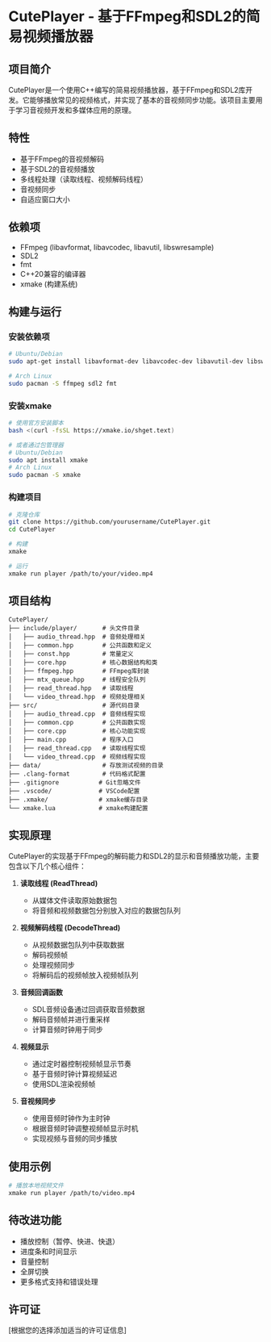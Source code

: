 # CutePlayer - 基于FFmpeg和SDL2的简易视频播放器

## 项目简介

CutePlayer是一个使用C++编写的简易视频播放器，基于FFmpeg和SDL2库开发。它能够播放常见的视频格式，并实现了基本的音视频同步功能。该项目主要用于学习音视频开发和多媒体应用的原理。

## 特性

- 基于FFmpeg的音视频解码
- 基于SDL2的音视频播放
- 多线程处理（读取线程、视频解码线程）
- 音视频同步
- 自适应窗口大小

## 依赖项

- FFmpeg (libavformat, libavcodec, libavutil, libswresample)
- SDL2
- fmt
- C++20兼容的编译器
- xmake (构建系统)

## 构建与运行

### 安装依赖项

```bash
# Ubuntu/Debian
sudo apt-get install libavformat-dev libavcodec-dev libavutil-dev libswresample-dev libsdl2-dev libfmt-dev

# Arch Linux
sudo pacman -S ffmpeg sdl2 fmt
```

### 安装xmake

```bash
# 使用官方安装脚本
bash <(curl -fsSL https://xmake.io/shget.text)

# 或者通过包管理器
# Ubuntu/Debian
sudo apt install xmake
# Arch Linux
sudo pacman -S xmake
```

### 构建项目

```bash
# 克隆仓库
git clone https://github.com/yourusername/CutePlayer.git
cd CutePlayer

# 构建
xmake

# 运行
xmake run player /path/to/your/video.mp4
```

## 项目结构

```
CutePlayer/
├── include/player/       # 头文件目录
│   ├── audio_thread.hpp  # 音频处理相关
│   ├── common.hpp        # 公共函数和定义
│   ├── const.hpp         # 常量定义
│   ├── core.hpp          # 核心数据结构和类
│   ├── ffmpeg.hpp        # FFmpeg库封装
│   ├── mtx_queue.hpp     # 线程安全队列
│   ├── read_thread.hpp   # 读取线程
│   └── video_thread.hpp  # 视频处理相关
├── src/                  # 源代码目录
│   ├── audio_thread.cpp  # 音频线程实现
│   ├── common.cpp        # 公共函数实现
│   ├── core.cpp          # 核心功能实现
│   ├── main.cpp          # 程序入口
│   ├── read_thread.cpp   # 读取线程实现
│   └── video_thread.cpp  # 视频线程实现
├── data/                 # 存放测试视频的目录
├── .clang-format         # 代码格式配置
├── .gitignore           # Git忽略文件
├── .vscode/             # VSCode配置
├── .xmake/              # xmake缓存目录
└── xmake.lua            # xmake构建配置
```

## 实现原理

CutePlayer的实现基于FFmpeg的解码能力和SDL2的显示和音频播放功能，主要包含以下几个核心组件：

1. **读取线程 (ReadThread)**
   - 从媒体文件读取原始数据包
   - 将音频和视频数据包分别放入对应的数据包队列

2. **视频解码线程 (DecodeThread)**
   - 从视频数据包队列中获取数据
   - 解码视频帧
   - 处理视频同步
   - 将解码后的视频帧放入视频帧队列

3. **音频回调函数**
   - SDL音频设备通过回调获取音频数据
   - 解码音频帧并进行重采样
   - 计算音频时钟用于同步

4. **视频显示**
   - 通过定时器控制视频帧显示节奏
   - 基于音频时钟计算视频延迟
   - 使用SDL渲染视频帧

5. **音视频同步**
   - 使用音频时钟作为主时钟
   - 根据音频时钟调整视频帧显示时机
   - 实现视频与音频的同步播放

## 使用示例

```bash
# 播放本地视频文件
xmake run player /path/to/video.mp4
```

## 待改进功能

- 播放控制（暂停、快进、快退）
- 进度条和时间显示
- 音量控制
- 全屏切换
- 更多格式支持和错误处理

## 许可证

[根据您的选择添加适当的许可证信息]
